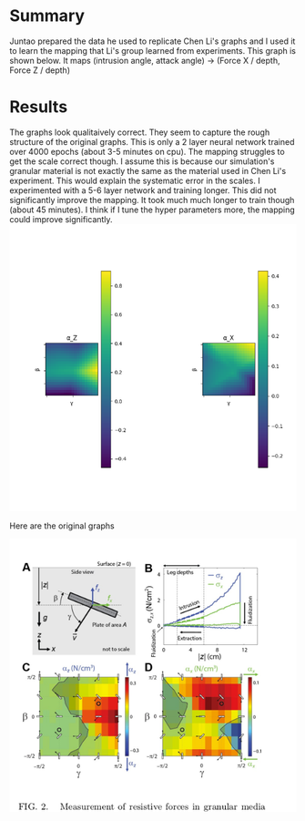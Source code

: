 # Summary
Juntao prepared the data he used to replicate Chen Li's graphs and I used it to learn the mapping that Li's group learned from experiments. This graph is shown below. It maps (intrusion angle, attack angle) -> (Force X / depth, Force Z / depth) 

# Results
The graphs look qualitaively correct. They seem to capture the rough structure of the original graphs. This is only a 2 layer neural network trained over 4000 epochs (about 3-5 minutes on cpu). The mapping struggles to get the scale correct though. I assume this is because our simulation's granular material is not exactly the same as the material used in Chen Li's experiment. This would explain the systematic error in the scales.
I experimented with a 5-6 layer network and training longer. This did not significantly improve the mapping. It took much much longer to train though (about 45 minutes). I think if I tune the hyper parameters more, the mapping could improve significantly.  
![Learned Mapping](https://github.com/PeterJochem/Chrono_Simulations/blob/master/replicateChenLiGraphs/Figure_1.png "Learned Mapping")

Here are the original graphs 

![Original Graphs]( https://github.com/PeterJochem/Chrono_Simulations/blob/master/replicateChenLiGraphs/originalChenLiGraphs.png "Original Graphs")

